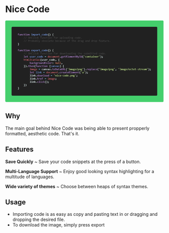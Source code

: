 # Nice Code
![Nice Code](static/examples/nice-code.png?raw=true "Nice Code Example")
## Why
The main goal behind Nice Code was being able to present propperly formatted, aesthetic code. That's it.

## Features
**Save Quickly** ~ Save your code snippets at the press of a button.

**Multi-Language Support** ~ Enjoy good looking syntax highlighting for a multitude of languages.

**Wide variety of themes** ~ Choose between heaps of syntax themes.

## Usage
* Importing code is as easy as copy and pasting text in or dragging and dropping the desired file.
* To download the image, simply press export
